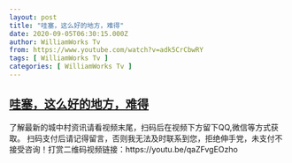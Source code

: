 ```yaml
---
layout: post
title: "哇塞，这么好的地方，难得"
date: 2020-09-05T06:30:15.000Z
author: WilliamWorks Tv
from: https://www.youtube.com/watch?v=adk5CrCbwRY
tags: [ WilliamWorks Tv ]
categories: [ WilliamWorks Tv ]
---
```

<!--1599287415000-->
[哇塞，这么好的地方，难得](https://www.youtube.com/watch?v=adk5CrCbwRY)
------

<div>
了解最新的城中村资讯请看视频末尾，扫码后在视频下方留下QQ,微信等方式获取。 扫码支付后请记得留言，否则我无法及时联系到您，拒绝伸手党，未支付不接受咨询！打赏二维码视频链接：https://youtu.be/qaZFvgEOzho
</div>
